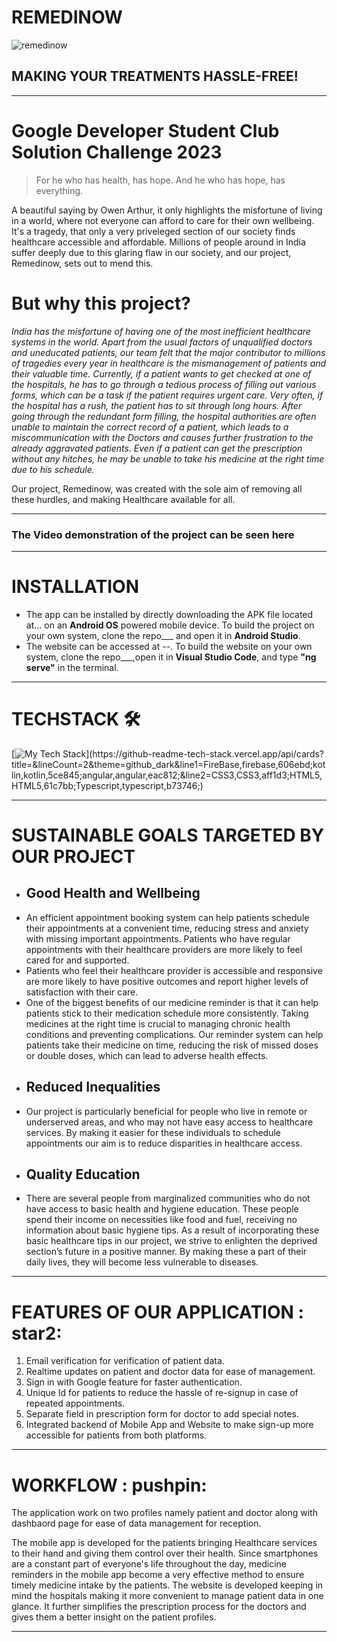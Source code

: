 # REMEDINOW
![remedinow](https://user-images.githubusercontent.com/96647579/228654089-14572bfa-95cc-4658-b5d3-f1786843a1ea.png) 
## MAKING YOUR TREATMENTS HASSLE-FREE!
---
# Google Developer Student Club Solution Challenge 2023
> For he who has health, has hope.
> And he who has hope, has everything.

A beautiful saying by Owen Arthur, it only highlights the misfortune of living in a world, where not everyone can afford to care for their own wellbeing. It's a tragedy, that only a very priveleged section of our society finds healthcare accessible and affordable. Millions of people around in India suffer deeply due to this glaring flaw in our society, and our project, Remedinow, sets out to mend this.

# But why this project?
_India has the misfortune of having one of the most inefficient healthcare systems in the world. Apart from the usual factors of unqualified doctors and uneducated patients, our team felt that the major contributor to millions of tragedies every year in healthcare is the mismanagement of patients and their valuable time. Currently, if a patient wants to get checked at one of the hospitals, he has to go through a tedious process of filling out various forms, which can be a task if the patient requires urgent care. Very often, if the hospital has a rush, the patient has to sit through long hours. After going through the redundant form filling, the hospital authorities are often unable to maintain the correct record of a patient, which leads to a miscommunication with the Doctors and causes further frustration to the already aggravated patients. Even if a patient can get the prescription without any hitches, he may be unable to take his medicine at the right time due to his schedule._

Our project, Remedinow, was created with the sole aim of removing all these hurdles, and making Healthcare available for all.

___
### The Video demonstration of the project can be seen here
___
# INSTALLATION

* The app can be installed by directly downloading the APK file located at... on an __Android OS__ powered mobile device. To build the project on your own system, clone the repo___ and open it in __Android Studio__.
* The website can be accessed at --. To build the website on your own system, clone the repo___,open it in __Visual Studio Code__, and type __"ng serve"__ in the terminal.
___
# TECHSTACK :hammer_and_wrench:
[![My Tech Stack](https://github-readme-tech-stack.vercel.app/api/cards?title=&lineCount=2&theme=github_dark&line1=FireBase,firebase,606ebd;kotlin,kotlin,5ce845;angular,angular,eac812;&line2=CSS3,CSS3,aff1d3;HTML5,HTML5,61c7bb;Typescript,typescript,b73746;)](https://github-readme-tech-stack.vercel.app/api/cards?title=&lineCount=2&theme=github_dark&line1=FireBase,firebase,606ebd;kotlin,kotlin,5ce845;angular,angular,eac812;&line2=CSS3,CSS3,aff1d3;HTML5,HTML5,61c7bb;Typescript,typescript,b73746;)
___
# SUSTAINABLE GOALS TARGETED BY OUR PROJECT 

*  ## Good Health and Wellbeing
* An efficient appointment booking system can help patients schedule their appointments at a convenient time, reducing stress and anxiety with missing important appointments. Patients who have regular appointments with their healthcare providers are more likely to feel cared for and supported.
* Patients who feel their healthcare provider is accessible and responsive are more likely to have positive outcomes and report higher levels of satisfaction with their care.
* One of the biggest benefits of our medicine reminder is that it can help patients stick to their medication schedule more consistently.  Taking medicines at the right time is crucial to managing chronic health conditions and preventing complications. Our reminder system can help patients take their medicine on time, reducing the risk of missed doses or double doses, which can lead to adverse health effects.
*  ## Reduced Inequalities
*  Our project is particularly beneficial for people who live in remote or underserved areas, and who may not have easy access to healthcare services. By making it easier for these individuals to schedule appointments our aim is to reduce disparities in healthcare access. 
*  ## Quality Education
*  There are several people from marginalized communities who do not have access to basic health and hygiene education. These people spend their income on necessities like food and fuel, receiving no information about basic hygiene tips. 
As a result of incorporating these basic healthcare tips in our project, we strive to enlighten the deprived section’s future in a positive manner. By making these a part of their daily lives, they will become less vulnerable to diseases. 
___
# FEATURES OF OUR APPLICATION : star2:

1. Email verification for verification of patient data.
2. Realtime updates on patient and doctor data for ease of management. 
3. Sign in with Google feature for faster authentication.
4. Unique Id for patients to reduce the hassle of re-signup in case of repeated appointments. 
5. Separate field in prescription form for doctor to add special notes.
6. Integrated backend of Mobile App and Website to make sign-up more accessible for patients from both platforms.
___

# WORKFLOW : pushpin:
The application work on two profiles namely patient and doctor along with dashbaord page for ease of data management for reception. 

The mobile app is developed for the patients bringing Healthcare services to their hand and giving them control over their health. Since smartphones are a constant part of everyone's life throughout the day, medicine reminders in the mobile app become a very effective method to ensure timely medicine intake by the patients. 
The website is developed keeping in mind the hospitals making it more convenient to manage patient data in one glance. It further simplifies the prescription process for the doctors and gives them a better insight on the patient profiles.
______

